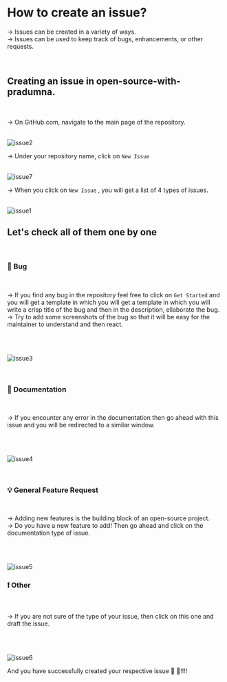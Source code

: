 # How to create an issue?

-> Issues can be created in a variety of ways.
<br>
-> Issues can be used to keep track of bugs, enhancements, or other requests.

<br>

## Creating an issue in open-source-with-pradumna.
<br>

-> On GitHub.com, navigate to the main page of the repository.
<br>
<br>

![issue2](https://user-images.githubusercontent.com/84350895/173595922-6b83fbee-8437-4fa9-a4cf-b53cf226087a.png)
<br>

-> Under your repository name, click on `New Issue`
<br>
<br>

![issue7](https://user-images.githubusercontent.com/84350895/173595977-0b5b03f7-b2a9-45c9-84e8-5972a27eba6e.png)
<br>

-> When you click on `New Issue` , you will get a list of 4 types of issues.
<br>
<br>

![issue1](https://user-images.githubusercontent.com/84350895/173596009-9e56b9dd-561e-4502-a9d1-7fc5a9e7aa41.png)
<br>

## Let's check all of them one by one

</br>

### 🐛 Bug
<br>

-> If you find any bug in the repository feel free to click on `Get Started` and you will get a template in which you will get a template in which you will write a crisp title of the bug and then in the description, ellaborate the bug.
<br>
-> Try to add some screenshots of the bug so that it will be easy for the maintainer to understand and then react.

<br>
<br>

![issue3](https://user-images.githubusercontent.com/84350895/173596055-ee4d6cbe-45fc-45a8-ba29-35ee3acb5516.png)

<br>

### 📄 Documentation
<br>

-> If you encounter any error in the documentation then go ahead with this issue and you will be redirected to a similar window.

<br>
<br>

![issue4](https://user-images.githubusercontent.com/84350895/173596093-0e6961a0-92f1-4f3c-9261-67e7661d485f.png)

<br>

### 💡 General Feature Request
<br>

-> Adding new features is the building block of an open-source project.
<br>
-> Do you have a new feature to add! Then go ahead and click on the documentation type of issue.

<br>
<br>

![issue5](https://user-images.githubusercontent.com/84350895/173596203-4c4a462a-9c9a-4f5e-a39e-1cbfd2cab63a.png)
<br>

### ❗ Other
<br>

-> If you are not sure of the type of your issue, then click on this one and draft the issue.

<br>
<br>

![issue6](https://user-images.githubusercontent.com/84350895/173596266-9a418a3b-01fd-4195-b106-c37f99a8240e.png)
<br>

And you have successfully created your respective issue 🥳 🥳!!!!
